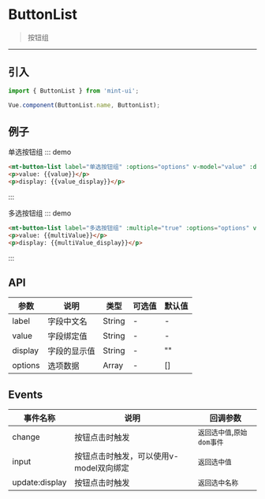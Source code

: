 # ButtonList

> 按钮组

-----------

## 引入

```javascript
import { ButtonList } from 'mint-ui';

Vue.component(ButtonList.name, ButtonList);
```

## 例子

单选按钮组
::: demo
```html
<mt-button-list label="单选按钮组" :options="options" v-model="value" :display.sync="value_display"></mt-button-list>
<p>value: {{value}}</p>
<p>display: {{value_display}}</p>
```
:::

多选按钮组
::: demo
```html
<mt-button-list label="多选按钮组" :multiple="true" :options="options" v-model="multiValue" :display.sync="multiValue_display"></mt-button-list>
<p>value: {{multiValue}}</p>
<p>display: {{multiValue_display}}</p>
```
:::


## API
| 参数 | 说明 | 类型 | 可选值 | 默认值 |
|------|-------|---------|-------|--------|
| label | 字段中文名 | String | - | - |
| value | 字段绑定值 | String | - | - |
| display | 字段的显示值 | String | - | "" |
| options | 选项数据 | Array | - | [] |

## Events
| 事件名称 | 说明 | 回调参数 |
|---------- |-------- |---------- |
| change  | 按钮点击时触发 |  `返回选中值`,`原始dom事件`  |
| input  | 按钮点击时触发，可以使用v-model双向绑定 |  `返回选中值`  |
| update:display  | 按钮点击时触发 |  `返回选中名称`  |

<script>
export default {
  data: function() {
    return {
      value: '',
      value_display: '',
      'multiValue': '',
      'multiValue_display': '',
      options: [
        { id: 0, name: '女' },
        { id: 1, name: '男' },
        { id: 2, name: '未知' }
      ]
    };
  }
};
</script>
